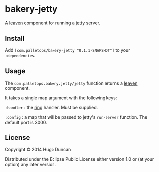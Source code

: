 # bakery-jetty

A [leaven][leaven] component for running a [jetty] server.

## Install

Add `[com.palletops/bakery-jetty "0.1.1-SNAPSHOT"]` to your
`:dependencies`.

## Usage

The `com.palletops.bakery.jetty/jetty` function returns a
[leaven][leaven] component.

It takes a single map argument with the following keys:


`:handler`
: the [ring][ring] handler.  Must be supplied.

`:config`
: a map that will be passed to jetty's `run-server` function.  The
  default port is 3000.


## License

Copyright © 2014 Hugo Duncan

Distributed under the Eclipse Public License either version 1.0 or (at
your option) any later version.

[jetty]:http://www.eclipse.org/jetty/ "jetty web server"
[leaven]:https://github.com/palletops/leaven "Leaven component library"
[ring]:https://github.com/ring-clojure/ring "Ring"
